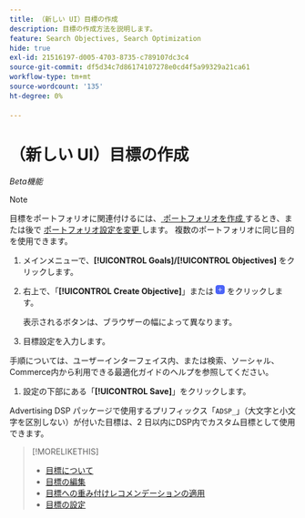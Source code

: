```yaml
---
title: （新しい UI）目標の作成
description: 目標の作成方法を説明します。
feature: Search Objectives, Search Optimization
hide: true
exl-id: 21516197-d005-4703-8735-c789107dc3c4
source-git-commit: df5d34c7d86174107278e0cd4f5a99329a21ca61
workflow-type: tm+mt
source-wordcount: '135'
ht-degree: 0%

---
```


# （新しい UI）目標の作成

*Beta機能*

>[!NOTE]
>
>目標をポートフォリオに関連付けるには、[ ポートフォリオを作成 ](/help/search-social-commerce/new-ui/manage/portfolios/portfolio-create.md) するとき、または後で [ ポートフォリオ設定を変更 ](/help/search-social-commerce/new-ui/manage/portfolios/portfolio-edit.md) します。 複数のポートフォリオに同じ目的を使用できます。

1. メインメニューで、**[!UICONTROL Goals]/[!UICONTROL Objectives]** をクリックします。

1. 右上で、「**[!UICONTROL Create Objective]**」または ![ 追加 ](/help/search-social-commerce/assets/add-new.png " 追加 ") をクリックします。

   表示されるボタンは、ブラウザーの幅によって異なります。

1. 目標設定を入力します。

手順については、ユーザーインターフェイス内、または検索、ソーシャル、Commerce内から利用できる最適化ガイドのヘルプを参照してください。

1. 設定の下部にある「**[!UICONTROL Save]**」をクリックします。

Advertising DSP パッケージで使用するプリフィックス「`ADSP_`」（大文字と小文字を区別しない）が付いた目標は、2 日以内にDSP内でカスタム目標として使用できます。

>[!MORELIKETHIS]
>
>* [ 目標について ](objective-about.md)
>* [ 目標の編集 ](objective-edit.md)
>* [ 目標への重み付けレコメンデーションの適用 ](objective-apply-weight-recommendations.md)
>* [ 目標の設定 ](objective-settings.md)
